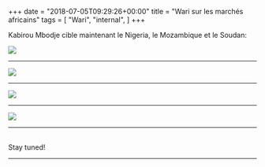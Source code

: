 +++
date = "2018-07-05T09:29:26+00:00"
title = "Wari sur les marchés africains"
tags = [
    "Wari",
    "internal",
]
+++

Kabirou Mbodje cible maintenant le Nigeria, le Mozambique et le Soudan:

<div class="container" style="width:auto">
  <a target="blank" href="https://image.ibb.co/mUTmQd/j8_0_1.jpg">
    <img src="https://image.ibb.co/mUTmQd/j8_0_1.jpg" style="max-width:100%">
  </a>
</div>
<!--more-->
<hr>
<div class="container" style="width:auto">
  <a target="blank" href="https://image.ibb.co/eo3aJy/j8_0_2.jpg">
    <img src="https://image.ibb.co/eo3aJy/j8_0_2.jpg" style="max-width:100%">
  </a>
</div>
<hr>
<div class="container" style="width:auto">
  <a target="blank" href="https://image.ibb.co/gXTLkd/j8_0_3.jpgg">
    <img src="https://image.ibb.co/gXTLkd/j8_0_3.jpg" style="max-width:100%">
  </a>
</div>
<hr>
<div class="container" style="width:auto">
  <a target="blank" href="https://image.ibb.co/dhX2yy/j8_0_4.jpg">
    <img src="https://image.ibb.co/dhX2yy/j8_0_4.jpg" style="max-width:100%">
  </a>
</div>
<hr>

<br>
Stay tuned!




<hr>
